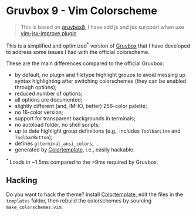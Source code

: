 # Gruvbox 9 - Vim Colorscheme
> This is based on [gruvbox8](https://github.com/lifepillar/vim-gruvbox8), I have add js and jsx surpport when use [vim-jsx-improve plugin](https://github.com/neoclide/vim-jsx-improve/pull/47)

This is a simplified and optimized<sup>*</sup> version of
[Gruvbox](https://github.com/morhetz/gruvbox) that I have developed
to address some issues I had with the official colorscheme.

 These are the main differences compared to the official Gruvbox:

- by default, no plugin and filetype highlight groups to avoid messing up syntax
  highlighting after switching colorschemes (they can be enabled through options);
- reduced number of options;
- all options are documented;
- slightly different (and, IMHO, better) 256-color palette;
- no 16-color version;
- support for transparent backgrounds in terminals;
- no autoload folder, no shell scripts;
- up to date highlight group definitions (e.g., includes `ToolbarLine`
  and `ToolbarButton`);
- defines `g:terminal_ansi_colors`;
- generated by [Colortemplate](https://github.com/lifepillar/vim-colortemplate),
  i.e., easily hackable.

<sup>*</sup> Loads in ~1.5ms compared to the >9ms required by Gruvbox.

## Hacking

Do you want to hack the theme? Install
[Colortemplate](https://github.com/lifepillar/vim-colortemplate), edit the
files in the `templates` folder, then rebuild the colorschemes by sourcing
`make_colorschemes.vim`.


